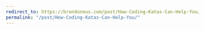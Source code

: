 ```yaml
---
redirect_to: https://brendoneus.com/post/How-Coding-Katas-Can-Help-You/
permalink: "/post/How-Coding-Katas-Can-Help-You/"
---
```

